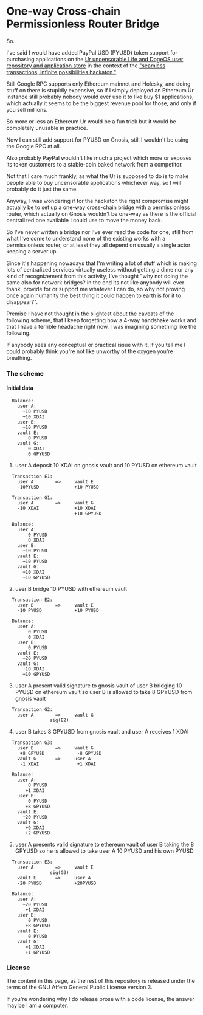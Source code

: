# One-way Cross-chain Permissionless Router Bridge

So.

I've said I would have added PayPal USD (PYUSD) token support for purchasing
applications on the
[Ur uncensorable Life and DogeOS user repository and application store](
  https://github.com/themartiancompany/ur)
in the context of the
["seamless transactions, infinite possibilities hackaton."](
  https://github.com/themartiancompany/seamless-transactions-infinite-possibilities-hackaton)

Still Google RPC supports only Ethereum mainnet and Holesky,
and doing stuff on there is stupidly expensive, so if I simply
deployed an Ethereum Ur instance still probably nobody
would ever use it to like buy $1 applications, which actually
it seems to be the biggest revenue pool for those, and only
if you sell millions.

So more or less an Ethereum Ur would be a fun trick
but it would be completely unusable in practice.

Now I can still add support for PYUSD on Gnosis,
still I wouldn't be using the Google RPC at all.

Also probably PayPal wouldn't like much a project
which more or exposes its token customers to
a stable-coin baked network from a competitor.

Not that I care much frankly, as what the Ur
is supposed to do is to make people able to buy
uncensorable applications whichever way,
so I will probably do it just the same.

Anyway, I was wondering if for the hackaton
the right compromise might actually be
to set up a one-way cross-chain bridge
with a permissionless router, which actually
on Gnosis wouldn't be one-way as there is
the official centralized one available
I could use to move the money back.

So I've never written a bridge nor I've ever read
the code for one, still from what I've come
to understand none of the existing
works with a permissionless router, or at least
they all depend on usually a single
actor keeping a server up.

Since it's happening nowadays that I'm writing
a lot of stuff which is making lots
of centralized services virtually useless
without getting a dime nor any kind of
recognizement from this activity, I've thought
"why not doing the same also for network
bridges? in the end its not like anybody will
ever thank, provide for or support me
whatever I can do, so why not proving once
again humanity the best thing it could happen
to earth is for it to disappear?".

Premise I have not thought in the slightest about the
caveats of the following scheme, that I keep
forgetting how a 4-way handshake works and
that I have a terrible headache right now,
I was imagining something like the following.

If anybody sees any conceptual or practical issue
with it, if you tell me I could probably think
you're not like unworthy of the oxygen you're breathing.

### The scheme

#### Initial data

```
  Balance:
    user A:
      +10 PYUSD
      +10 XDAI
    user B:
      +10 PYUSD
    vault E:
        0 PYUSD
    vault G:
        0 XDAI
        0 GPYUSD
```

1) user A deposit 10 XDAI on gnosis vault and 10 PYUSD on ethereum vault                             

```
  Transaction E1:
    user A        =>     vault E
    -10PYUSD             +10 PYUSD
  
  Transaction G1:
    user A        =>     vault G
    -10 XDAI             +10 XDAI
                         +10 GPYUSD

  Balance:
    user A:
        0 PYUSD
        0 XDAI
    user B:
      +10 PYUSD
    vault E:
      +10 PYUSD
    vault G:
      +10 XDAI
      +10 GPYUSD
```

2) user B bridge 10 PYUSD with ethereum vault

```
  Transaction E2:
    user B        =>     vault E
    -10 PYUSD            +10 PYUSD

  Balance:
    user A:
        0 PYUSD
        0 XDAI
    user B:
        0 PYUSD
    vault E:
      +20 PYUSD
    vault G:
      +10 XDAI
      +10 GPYUSD
```
 
3) user A present valid signature to gnosis vault of user B bridging 10 PYUSD on ethereum vault so user B is allowed to take 8 GPYUSD from gnosis vault

```
  Transaction G2:
    user A        =>     vault G
                sig(E2)
```

4) user B takes 8 GPYUSD from gnosis vault and user A receives 1 XDAI

```
  Transaction G3:
    user B        =>     vault G 
     +8 GPYUSD            -8 GPYUSD
    vault G       =>     user A
     -1 XDAI              +1 XDAI

  Balance:
    user A:
        0 PYUSD
       +1 XDAI
    user B:
        0 PYUSD
       +8 GPYUSD
    vault E:
      +20 PYUSD
    vault G:
       +9 XDAI
       +2 GPYUSD
```

5) user A presents valid signature to ethereum vault of user B taking the 8 GPYUSD so he is allowed to take user A 10 PYUSD and his own PYUSD

```
  Transaction E3:
    user A        =>     vault E
                sig(G3)
    vault E       =>     user A
    -20 PYUSD            +20PYUSD

  Balance:
    user A:
      +20 PYUSD
       +1 XDAI
    user B:
        0 PYUSD
       +8 GPYUSD
    vault E:
        0 PYUSD
    vault G:
       +1 XDAI
       +1 GPYUSD
```

### License

The content in this page, as the rest of this repository is released under the terms of the GNU Affero General Public License version 3.

If you're wondering why I do release prose with a code license, the answer may be I am a computer.
